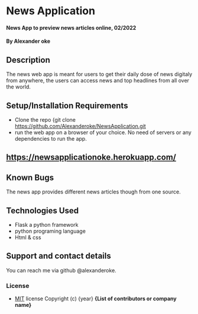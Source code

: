 # News Application
#### News App to preview news articles online, 02/2022
#### By **Alexander oke**
## Description
The news web app is meant for users to get their daily dose of news digitaly from anywhere, the users can access news and top headlines from all over the world.
## Setup/Installation Requirements
* Clone the repo {git clone https://github.com/Alexanderoke/NewsApplication.git
* run the web app on a browser of your choice.
No need of servers or any dependencies to run the app.
## https://newsapplicationoke.herokuapp.com/
## Known Bugs
The news app provides different news articles though from one source.
## Technologies Used
* Flask a python framework
* python programing language
* Html & css
## Support and contact details
You can reach me via github @alexanderoke.
### License
* [MIT](LICENSE) license
Copyright (c) {year} **{List of contributors or company name}**